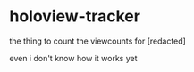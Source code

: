 # holoview-tracker
the thing to count the viewcounts for [redacted]

even i don't know how it works yet

